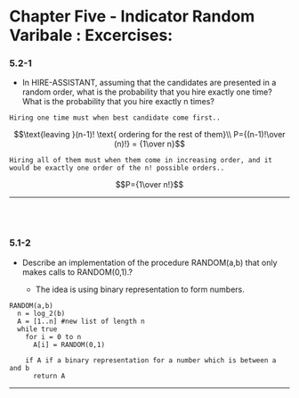 # Chapter Five - Indicator Random Varibale : Excercises:


### 5.2-1
- In HIRE-ASSISTANT, assuming that the candidates are presented in a random order,   what is the probability that you hire exactly one time? What is the probability
  that you hire exactly n times?

```
Hiring one time must when best candidate come first..
```
$$\text{leaving }(n-1)! \text{ ordering for the rest of them}\\
P={(n-1)!\over (n)!} = {1\over n}$$

```
Hiring all of them must when them come in increasing order, and it would be exactly one order of the n! possible orders..
```
$$P={1\over n!}$$

---

<br>
<br>


### 5.1-2 
- Describe an implementation of the procedure RANDOM(a,b) that only makes calls to RANDOM(0,1).?

    - The idea is using binary representation to form numbers.
```
RANDOM(a,b)
  n = log_2(b)
  A = [1..n] #new list of length n
  while true
    for i = 0 to n
      A[i] = RANDOM(0,1)

    if A if a binary representation for a number which is between a and b
      return A
```

---